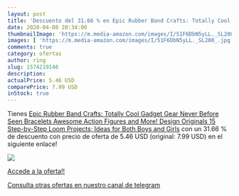 ```yaml
---
layout: post
title: 'Descuento del 31.66 % en Epic Rubber Band Crafts: Totally Cool Ga'
date: 2020-04-08 20:34:00
thumbnailImage: 'https://m.media-amazon.com/images/I/51F6DbN5yLL._SL200_.jpg'
images: [ 'https://m.media-amazon.com/images/I/51F6DbN5yLL._SL200_.jpg' ]
comments: true
category: ofertas
author: ring
slug: 1574219146
description:
actualPrice: 5.46 USD
comparePrice: 7.99 USD
inStock: true
---
```


Tienes [Epic Rubber Band Crafts: Totally Cool Gadget Gear  Never Before Seen Bracelets  Awesome Action Figures  and More!  Design Originals  15 Step-by-Step Loom Projects; Ideas for Both Boys and Girls](https://www.amazon.com/dp/1574219146/?tag=redken08-20) con un 31.66 % de descuento con precio de oferta de 5.46 USD (original: 7.99 USD) en el siguiente enlace!

[![](https://m.media-amazon.com/images/I/51F6DbN5yLL._SL200_.jpg)](https://www.amazon.com/dp/1574219146/?tag=redken08-20)

[Accede a la oferta!!](https://www.amazon.com/dp/1574219146/?tag=redken08-20)

[Consulta otras ofertas en nuestro canal de telegram](https://t.me/s/ofertas25)
